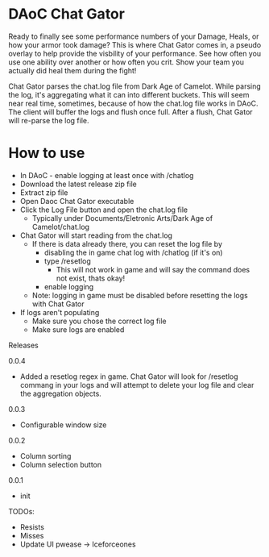 # DAoC Chat Gator

Ready to finally see some performance numbers of your Damage, Heals, or how your armor took damage? This is where Chat Gator comes in, a pseudo overlay to help 
provide the visbility of your performance. See how often you use one ability over another or how often you crit. Show your team you actually did heal them during the fight!

Chat Gator parses the chat.log file from Dark Age of Camelot. While parsing the log, it's aggregating what it can into different buckets. 
This will seem near real time, sometimes, because of how the chat.log file works in DAoC. The client will buffer the logs and flush once full.
After a flush, Chat Gator will re-parse the log file.

# How to use
- In DAoC - enable logging at least once with /chatlog
- Download the latest release zip file
- Extract zip file
- Open Daoc Chat Gator executable
- Click the Log File button and open the chat.log file
	- Typically under Documents/Eletronic Arts/Dark Age of Camelot/chat.log
- Chat Gator will start reading from the chat.log
	- If there is data already there, you can reset the log file by
		- disabling the in game chat log with /chatlog (if it's on)
		- type /resetlog
			- This will not work in game and will say the command does not exist, thats okay!
		- enable logging
	- Note: logging in game must be disabled before resetting the logs with Chat Gator
- If logs aren't populating
	- Make sure you chose the correct log file
	- Make sure logs are enabled


Releases

0.0.4
- Added a resetlog regex in game. Chat Gator will look for /resetlog commang in your logs and will attempt to delete your log file and clear the aggregation objects.

0.0.3
- Configurable window size

0.0.2
- Column sorting
- Column selection button

0.0.1
- init


TODOs:
- Resists
- Misses
- Update UI pwease -> Iceforceones
